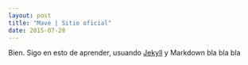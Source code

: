 ```yaml
---
layout: post
title: "Mave | Sitio oficial"
date: 2015-07-28
---
```


Bien. Sigo en esto de aprender, usuando [Jekyll](http://jekyllrb.com) y Markdown bla bla bla
